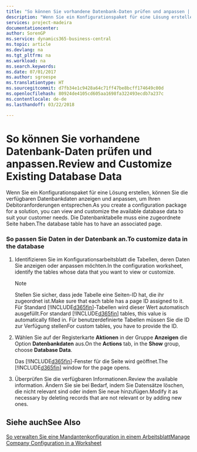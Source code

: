 ```yaml
---
title: "So können Sie vorhandene Datenbank-Daten prüfen und anpassen | Microsoft Docs"
description: "Wenn Sie ein Konfigurationspaket für eine Lösung erstellen, können Sie die verfügbaren Datenbankdaten anzeigen und anpassen, um Ihren Debitoranforderungen entsprechen. Die Datenbanktabelle muss eine zugeordnete Seite haben."
services: project-madeira
documentationcenter: 
author: SorenGP
ms.service: dynamics365-business-central
ms.topic: article
ms.devlang: na
ms.tgt_pltfrm: na
ms.workload: na
ms.search.keywords: 
ms.date: 07/01/2017
ms.author: sgroespe
ms.translationtype: HT
ms.sourcegitcommit: d7fb34e1c9428a64c71ff47be8bcff174649c00d
ms.openlocfilehash: 80924de4105cd605aa1698fa322493ecdb7a237c
ms.contentlocale: de-de
ms.lasthandoff: 03/22/2018

---
```

# <a name="review-and-customize-existing-database-data"></a><span data-ttu-id="a5bf3-104">So können Sie vorhandene Datenbank-Daten prüfen und anpassen.</span><span class="sxs-lookup"><span data-stu-id="a5bf3-104">Review and Customize Existing Database Data</span></span>
<span data-ttu-id="a5bf3-105">Wenn Sie ein Konfigurationspaket für eine Lösung erstellen, können Sie die verfügbaren Datenbankdaten anzeigen und anpassen, um Ihren Debitoranforderungen entsprechen.</span><span class="sxs-lookup"><span data-stu-id="a5bf3-105">As you create a configuration package for a solution, you can view and customize the available database data to suit your customer needs.</span></span> <span data-ttu-id="a5bf3-106">Die Datenbanktabelle muss eine zugeordnete Seite haben.</span><span class="sxs-lookup"><span data-stu-id="a5bf3-106">The database table has to have an associated page.</span></span>  

### <a name="to-customize-data-in-the-database"></a><span data-ttu-id="a5bf3-107">So passen Sie Daten in der Datenbank an.</span><span class="sxs-lookup"><span data-stu-id="a5bf3-107">To customize data in the database</span></span>  

1.  <span data-ttu-id="a5bf3-108">Identifizieren Sie im Konfigurationsarbeitsblatt die Tabellen, deren Daten Sie anzeigen oder anpassen möchten.</span><span class="sxs-lookup"><span data-stu-id="a5bf3-108">In the configuration worksheet, identify the tables whose data that you want to view or customize.</span></span>  

    > [!NOTE]  
    >  <span data-ttu-id="a5bf3-109">Stellen Sie sicher, dass jede Tabelle eine Seiten-ID hat, die ihr zugeordnet ist.</span><span class="sxs-lookup"><span data-stu-id="a5bf3-109">Make sure that each table has a page ID assigned to it.</span></span> <span data-ttu-id="a5bf3-110">Für Standard [!INCLUDE[d365fin](includes/d365fin_md.md)]-Tabellen wird dieser Wert automatisch ausgefüllt.</span><span class="sxs-lookup"><span data-stu-id="a5bf3-110">For standard [!INCLUDE[d365fin](includes/d365fin_md.md)] tables, this value is automatically filled in.</span></span> <span data-ttu-id="a5bf3-111">Für benutzerdefinierte Tabellen müssen Sie die ID zur Verfügung stellen</span><span class="sxs-lookup"><span data-stu-id="a5bf3-111">For custom tables, you have to provide the ID.</span></span>  

2.  <span data-ttu-id="a5bf3-112">Wählen Sie auf der Registerkarte **Aktionen** in der Gruppe **Anzeigen** die Option **Datenbankdaten** aus.</span><span class="sxs-lookup"><span data-stu-id="a5bf3-112">On the **Actions** tab, in the **Show** group, choose **Database Data**.</span></span>  

     <span data-ttu-id="a5bf3-113">Das [!INCLUDE[d365fin](includes/d365fin_md.md)]-Fenster für die Seite wird geöffnet.</span><span class="sxs-lookup"><span data-stu-id="a5bf3-113">The [!INCLUDE[d365fin](includes/d365fin_md.md)] window for the page opens.</span></span>  

3.  <span data-ttu-id="a5bf3-114">Überprüfen Sie die verfügbaren Informationen.</span><span class="sxs-lookup"><span data-stu-id="a5bf3-114">Review the available information.</span></span> <span data-ttu-id="a5bf3-115">Ändern Sie sie bei Bedarf, indem Sie Datensätze löschen, die nicht relevant sind oder indem Sie neue hinzufügen.</span><span class="sxs-lookup"><span data-stu-id="a5bf3-115">Modify it as necessary by deleting records that are not relevant or by adding new ones.</span></span>  

## <a name="see-also"></a><span data-ttu-id="a5bf3-116">Siehe auch</span><span class="sxs-lookup"><span data-stu-id="a5bf3-116">See Also</span></span>  
 [<span data-ttu-id="a5bf3-117">So verwalten Sie eine Mandantenkonfiguration in einem Arbeitsblatt</span><span class="sxs-lookup"><span data-stu-id="a5bf3-117">Manage Company Configuration in a Worksheet</span></span>](admin-how-to-manage-company-configuration-in-a-worksheet.md)

